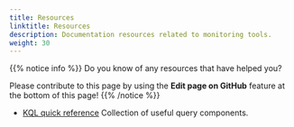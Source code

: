 ```yaml
---
title: Resources
linktitle: Resources
description: Documentation resources related to monitoring tools.
weight: 30
---
```


{{% notice info %}}
Do you know of any resources that have helped you?

Please contribute to this page by using the __Edit page on GitHub__ feature at the bottom of this page!
{{% /notice %}}


- [KQL quick reference](https://learn.microsoft.com/en-us/azure/data-explorer/kql-quick-reference)
  Collection of useful query components.

